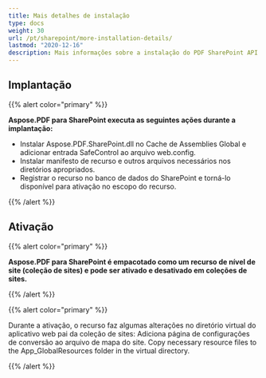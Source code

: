 ```yaml
---
title: Mais detalhes de instalação
type: docs
weight: 30
url: /pt/sharepoint/more-installation-details/
lastmod: "2020-12-16"
description: Mais informações sobre a instalação do PDF SharePoint API explicam como implantá-lo, ativá-lo e desativá-lo em coleções de sites.
---
```


## **Implantação**

{{% alert color="primary" %}}

**Aspose.PDF para SharePoint executa as seguintes ações durante a implantação:**
- Instalar Aspose.PDF.SharePoint.dll no Cache de Assemblies Global e adicionar entrada SafeControl ao arquivo web.config.
- Instalar manifesto de recurso e outros arquivos necessários nos diretórios apropriados.
- Registrar o recurso no banco de dados do SharePoint e torná-lo disponível para ativação no escopo do recurso.

{{% /alert %}}


## **Ativação**

{{% alert color="primary" %}}

**Aspose.PDF para SharePoint é empacotado como um recurso de nível de site (coleção de sites) e pode ser ativado e desativado em coleções de sites.**

{{% /alert %}}

{{% alert color="primary" %}}

Durante a ativação, o recurso faz algumas alterações no diretório virtual do aplicativo web pai da coleção de sites: Adiciona página de configurações de conversão ao arquivo de mapa do site.
 Copy necessary resource files to the App_GlobalResources folder in the virtual directory.

{{% /alert %}}